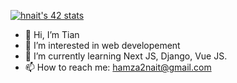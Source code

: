 <a href="https://github.com/oakoudad/badge42"><img src="https://badge.mediaplus.ma/blue/hnait" alt="hnait's 42 stats" /></a>


- 👋 Hi, I’m Tian
- 👀 I’m interested in web developement
- 🌱 I’m currently learning Next JS, Django, Vue JS. 
- 📫 How to reach me:
          hamza2nait@gmail.com
          
          
<!---
tianazmah/tianazmah is a ✨ special ✨ repository because its `README.md` (this file) appears on your GitHub profile.
You can click the Preview link to take a look at your changes.
--->
